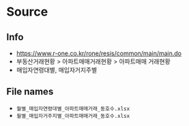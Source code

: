 # Source 

## Info 
- https://www.r-one.co.kr/rone/resis/common/main/main.do
- 부동산거래현황 > 아파트매매거래현황 > 아파트매매 거래현황 
- 매입자연령대별, 매입자거지주별 

## File names 
- `월별_매입자연령대별_아파트매매거래_동호수.xlsx`
- `월별_매입자거주지별_아파트매매거래_동호수.xlsx`

